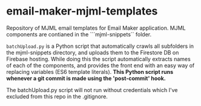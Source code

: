 # email-maker-mjml-templates

Repository of MJML email templates for Email Maker application. MJML components are contianed in the ```mjml-snippets`` folder.


```batchUpload.py``` is a Python script that automatically crawls all subfolders in the mjml-snippets directory, and uploads them to the Firestore DB on Firebase hosting. While doing this the script automatically extracts names of each of the components, and provides the front end with an easy way of replacing variables (ES6 template literals). **This Python script runs whenever a git commit is made using the 'post-commit' hook.**

The batchUpload.py script will not run without credentials which I've excluded from this repo in the .gitignore. 
